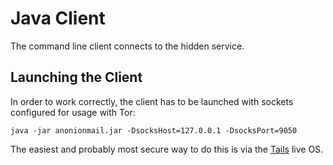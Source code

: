 # Java Client

The command line client connects to the hidden service.

## Launching the Client

In order to work correctly, the client has to be launched with sockets configured for usage with Tor:

`java -jar anonionmail.jar -DsocksHost=127.0.0.1 -DsocksPort=9050`

The easiest and probably most secure way to do this is via the [Tails](https://tails.boum.org/) live OS.
